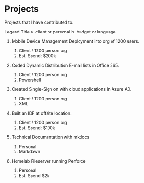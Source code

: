 # Projects

Projects that I have contributed to.

Legend
Title
a. client or personal
b. budget or language

1. Mobile Device Management Deployment into org of 1200 users.
	1. Client / 1200 person org
	2. Est. Spend: $200k

2. Coded Dynamic Distribution E-mail lists in Office 365.
	1. Client / 1200 person org
	2. Powershell

3. Created Single-Sign on with cloud applications in Azure AD.
	1. Client / 1200 person org
	2. XML

4. Built an IDF at offsite location.
	1. Client / 1200 person org
	2. Est. Spend: $100k

5. Technical Documentation with mkdocs
	1. Personal
	2. Markdown

6. Homelab Fileserver running Perforce
	1. Personal
	2. Est. Spend $2k

